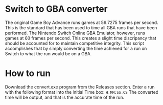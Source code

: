 # Switch to GBA converter

The original Game Boy Advance runs games at 59.7275 frames per second. This is the standard that has been used to time all GBA runs that have been performed. The Nintendo Switch Online GBA Emulator, however, runs games at 60 frames per second. This creates a slight time discripancy that should be accounted for to maintain competitive integrity. This script accomplishes that by simply converting the time achieved for a run on Switch to what the run would be on a GBA.

# How to run

Download the convert.exe program from the Releases section. 
Enter a run with the following format into the Initial Time box:
``H:MM:SS.CS``
The converted time will be output, and that is the accurate time of the run.
